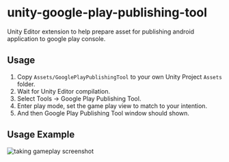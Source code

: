 # unity-google-play-publishing-tool
Unity Editor extension to help prepare asset for publishing android application to google play console.

## Usage

1. Copy `Assets/GooglePlayPublishingTool` to your own Unity Project `Assets` folder. 
2. Wait for Unity Editor compilation.
3. Select Tools -> Google Play Publishing Tool.
4. Enter play mode, set the game play view to match to your intention.
4. And then Google Play Publishing Tool window should shown.

## Usage Example
![taking gameplay screenshot](https://youtu.be/1Ngd91qUnII)